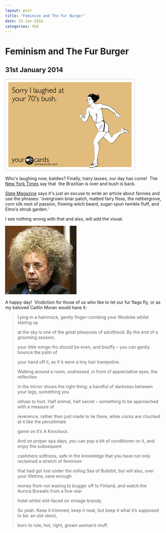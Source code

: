 ```yaml
---
layout: post
title: "Feminism and The Fur Burger"
date: 31-Jan-2014
categories: tbd
---
```


# Feminism and The Fur Burger

## 31st January 2014

<img class="photo-horiz" src="/images/2014/01/2c422200a399afe3bae5ee96c23bc7dbf4.png" />

Who's laughing now,   baldies? Finally, hairy lasses, our day has come!  The <a href="http://www.slate.com/blogs/xx_factor/2014/01/30/new_york_times_pubic_hair_trend_piece_not_waxing_is_the_new_juicing_or_something.html">New York Times</a> say that  the Brazilian is over and bush is back.

<a href="http://www.slate.com/blogs/xx_factor/2014/01/30/new_york_times_pubic_hair_trend_piece_not_waxing_is_the_new_juicing_or_something.html">Slate Magazine</a> says it's just an excuse to write an article about fannies and use the phrases: 'overgrown briar patch, matted fairy floss, the nethergrove, corn silk nest of passion, flowing witch beard, sugar-spun twinkle fluff, and Elmo’s shrub garden.'

I see nothing wrong with that and also, will add the visual.

<img class="photo-horiz" src="/images/2014/01/download-11.jpg" />

A happy day!  Vindiction for those of us who like to let our fur flags fly, or as my beloved Caitlin Moran would have it:

<div id="content">





<blockquote>Lying in a hammock, gently finger-combing your Wookiee whilst staring up

at the sky is one of the great pleasures of adulthood. By the end of a grooming session,

your little minge-fro should be even, and bouffy – you can gently bounce the palm of

your hand off it, as if it were a tiny hair trampoline.

Walking around a room, undressed, in front of appreciative eyes, the reflection

in the mirror shows the right thing: a handful of darkness between your legs, something you

refuse to hurt. Half animal, half secret – something to be approached with a measure of

reverence, rather than just made to lie there, while cocks are chucked at it like the penultimate

game on It’s A Knockout.

And on proper spa days, you can pop a bit of conditioner on it, and enjoy the subsequent

cashmere softness, safe in the knowledge that you have not only reclaimed a stretch of feminism

that had got lost under the roiling Sea of Bullshit, but will also, over your lifetime, save enough

money from not waxing to bugger off to Finland, and watch the Aurora Borealis from a five-star

hotel whilst shit-faced on vintage brandy.

So yeah. Keep it trimmed, keep it neat, but keep it what it’s supposed to be: an old-skool,

born to rule, hot, right, grown woman’s muff.</blockquote>







 
